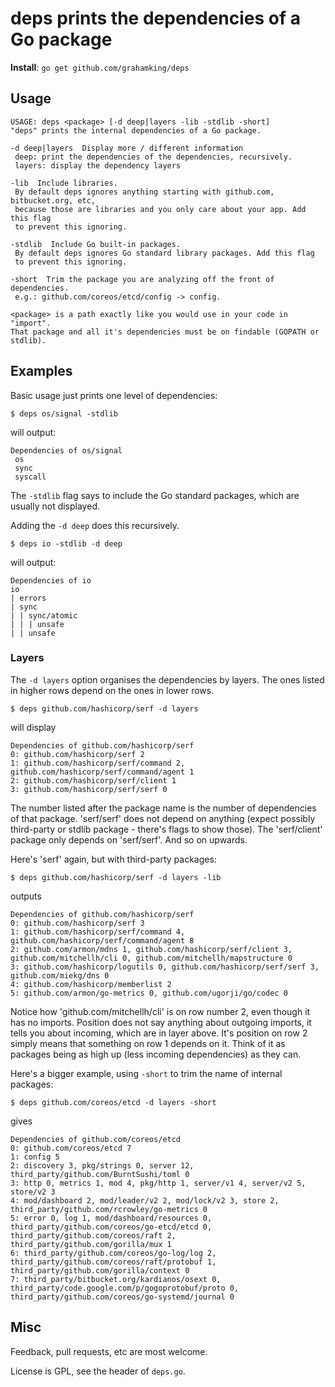 # deps prints the dependencies of a Go package

**Install**: `go get github.com/grahamking/deps`

## Usage
```
USAGE: deps <package> [-d deep|layers -lib -stdlib -short]
"deps" prints the internal dependencies of a Go package.

-d deep|layers  Display more / different information
 deep: print the dependencies of the dependencies, recursively.
 layers: display the dependency layers

-lib  Include libraries.
 By default deps ignores anything starting with github.com, bitbucket.org, etc,
 because those are libraries and you only care about your app. Add this flag
 to prevent this ignoring.

-stdlib  Include Go built-in packages.
 By default deps ignores Go standard library packages. Add this flag
 to prevent this ignoring.

-short  Trim the package you are analyzing off the front of dependencies.
 e.g.: github.com/coreos/etcd/config -> config.

<package> is a path exactly like you would use in your code in "import".
That package and all it's dependencies must be on findable (GOPATH or stdlib).
```

## Examples

Basic usage just prints one level of dependencies:

    $ deps os/signal -stdlib

will output:
```
Dependencies of os/signal
 os
 sync
 syscall
```

The `-stdlib` flag says to include the Go standard packages, which are usually not displayed.

Adding the `-d deep` does this recursively.

    $ deps io -stdlib -d deep

will output:
```
Dependencies of io
io
| errors
| sync
| | sync/atomic
| | | unsafe
| | unsafe
```

### Layers

The `-d layers` option organises the dependencies by layers. The ones listed in higher rows depend on the ones in lower rows.

    $ deps github.com/hashicorp/serf -d layers

will display
```
Dependencies of github.com/hashicorp/serf
0: github.com/hashicorp/serf 2
1: github.com/hashicorp/serf/command 2, github.com/hashicorp/serf/command/agent 1
2: github.com/hashicorp/serf/client 1
3: github.com/hashicorp/serf/serf 0
```

The number listed after the package name is the number of dependencies of that package. 'serf/serf' does not depend on anything (expect possibly third-party or stdlib package - there's flags to show those). The 'serf/client' package only depends on 'serf/serf'. And so on upwards.

Here's 'serf' again, but with third-party packages:

    $ deps github.com/hashicorp/serf -d layers -lib

outputs
```
Dependencies of github.com/hashicorp/serf
0: github.com/hashicorp/serf 3
1: github.com/hashicorp/serf/command 4, github.com/hashicorp/serf/command/agent 8
2: github.com/armon/mdns 1, github.com/hashicorp/serf/client 3, github.com/mitchellh/cli 0, github.com/mitchellh/mapstructure 0
3: github.com/hashicorp/logutils 0, github.com/hashicorp/serf/serf 3, github.com/miekg/dns 0
4: github.com/hashicorp/memberlist 2
5: github.com/armon/go-metrics 0, github.com/ugorji/go/codec 0
```

Notice how 'github.com/mitchellh/cli' is on row number 2, even though it has no imports. Position does not say anything about outgoing imports, it tells you about incoming, which are in layer above. It's position on row 2 simply means that something on row 1 depends on it. Think of it as packages being as high up (less incoming dependencies) as they can.

Here's a bigger example, using `-short` to trim the name of internal packages:

    $ deps github.com/coreos/etcd -d layers -short

gives
```
Dependencies of github.com/coreos/etcd
0: github.com/coreos/etcd 7
1: config 5
2: discovery 3, pkg/strings 0, server 12, third_party/github.com/BurntSushi/toml 0
3: http 0, metrics 1, mod 4, pkg/http 1, server/v1 4, server/v2 5, store/v2 3
4: mod/dashboard 2, mod/leader/v2 2, mod/lock/v2 3, store 2, third_party/github.com/rcrowley/go-metrics 0
5: error 0, log 1, mod/dashboard/resources 0, third_party/github.com/coreos/go-etcd/etcd 0, third_party/github.com/coreos/raft 2, third_party/github.com/gorilla/mux 1
6: third_party/github.com/coreos/go-log/log 2, third_party/github.com/coreos/raft/protobuf 1, third_party/github.com/gorilla/context 0
7: third_party/bitbucket.org/kardianos/osext 0, third_party/code.google.com/p/gogoprotobuf/proto 0, third_party/github.com/coreos/go-systemd/journal 0
```

## Misc

Feedback, pull requests, etc are most welcome.

License is GPL, see the header of `deps.go`.
